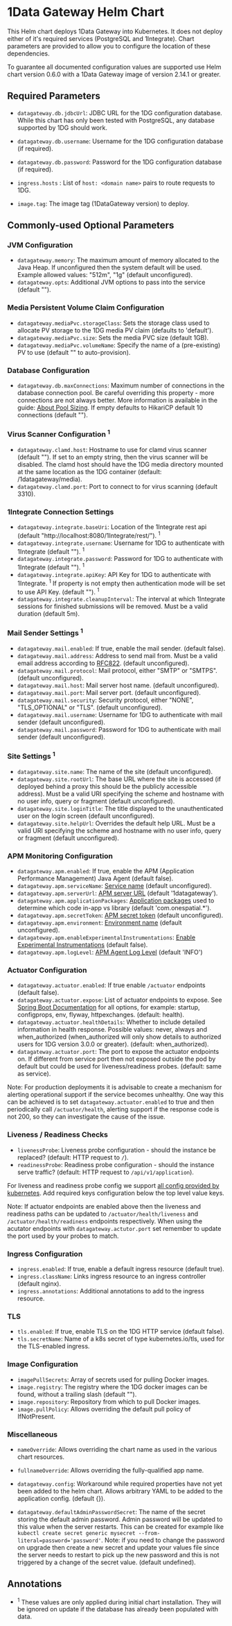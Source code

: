# 1Data Gateway Helm Chart

This Helm chart deploys 1Data Gateway into Kubernetes.
It does not deploy either of it's required services (PostgreSQL and 1Integrate).
Chart parameters are provided to allow you to configure the location of these dependencies.

To guarantee all documented configuration values are supported use Helm chart version 0.6.0 with a 1Data Gateway image of version 2.14.1 or greater.

## Required Parameters

* `datagateway.db.jdbcUrl`: JDBC URL for the 1DG configuration database.
    While this chart has only been tested with PostgreSQL, any database supported by 1DG should work.
* `datagateway.db.username`: Username for the 1DG configuration database (if required).
* `datagateway.db.password`: Password for the 1DG configuration database (if required).


* `ingress.hosts` : List of `host: <domain name>` pairs to route requests to 1DG.


* `image.tag`: The image tag (1DataGateway version) to deploy.

## Commonly-used Optional Parameters

### JVM Configuration

* `datagateway.memory`: The maximum amount of memory allocated to the Java Heap.
    If unconfigured then the system default will be used.
    Example allowed values: "512m", "1g" (default unconfigured).
* `datagateway.opts`: Additional JVM options to pass into the service (default "").

### Media Persistent Volume Claim Configuration

* `datagateway.mediaPvc.storageClass`: Sets the storage class used to allocate PV storage to the 1DG media PV claim (defaults to 'default').
* `datagateway.mediaPvc.size`: Sets the media PVC size (default 1GB).
* `datagateway.mediaPvc.volumeName`: Specify the name of a (pre-existing) PV to use (default "" to auto-provision).

### Database Configuration

* `datagateway.db.maxConnections`: Maximum number of connections in the database connection pool.
    Be careful overriding this property - more connections are not always better.
    More information is available in the guide: [About Pool Sizing](https://github.com/brettwooldridge/HikariCP/wiki/About-Pool-Sizing).
    If empty defaults to HikariCP default 10 connections (default "").

### Virus Scanner Configuration <sup>1</sup>

* `datagateway.clamd.host`: Hostname to use for clamd virus scanner (default "").
    If set to an empty string, then the virus scanner will be disabled.
    The clamd host should have the 1DG media directory mounted at the same location as the 1DG container (default: /1datagateway/media).
* `datagateway.clamd.port`: Port to connect to for virus scanning (default 3310).

### 1Integrate Connection Settings

* `datagateway.integrate.baseUri`: Location of the 1Integrate rest api (default "http://localhost:8080/1Integrate/rest/"). <sup>1</sup>
* `datagateway.integrate.username`: Username for 1DG to authenticate with 1Integrate (default ""). <sup>1</sup>
* `datagateway.integrate.password`: Password for 1DG to authenticate with 1Integrate (default ""). <sup>1</sup>
* `datagateway.integrate.apiKey`: API Key for 1DG to authenticate with 1Integrate. <sup>1</sup>
    If property is not empty then authentication mode will be set to use API Key. (default ""). <sup>1</sup>
* `datagateway.integrate.cleanupInterval`: The interval at which 1Integrate sessions for finished submissions will be removed.
    Must be a valid duration (default 5m).

### Mail Sender Settings <sup>1</sup>

* `datagateway.mail.enabled`: If true, enable the mail sender. (default false).
* `datagateway.mail.address`: Address to send mail from.
    Must be a valid email address according to [RFC822](https://www.ietf.org/rfc/rfc822.txt). (default unconfigured).
* `datagateway.mail.protocol`: Mail protocol, either "SMTP" or "SMTPS". (default unconfigured).
* `datagateway.mail.host`: Mail server host name. (default unconfigured).
* `datagateway.mail.port`: Mail server port. (default unconfigured).
* `datagateway.mail.security`: Security protocol, either "NONE", "TLS_OPTIONAL" or "TLS". (default unconfigured).
* `datagateway.mail.username`: Username for 1DG to authenticate with mail sender (default unconfigured).
* `datagateway.mail.password`: Password for 1DG to authenticate with mail sender (default unconfigured).

### Site Settings <sup>1</sup>

* `datagateway.site.name`: The name of the site (default unconfigured).
* `datagateway.site.rootUrl`: The base URL where the site is accessed (if deployed behind a proxy this should be the publicly accessible address).
    Must be a valid URI specifying the scheme and hostname with no user info, query or fragment (default unconfigured).
* `datagateway.site.loginTitle`: The title displayed to the unauthenticated user on the login screen (default unconfigured).
* `datagateway.site.helpUrl`: Overrides the default help URL.
    Must be a valid URI specifying the scheme and hostname with no user info, query or fragment (default unconfigured).

### APM Monitoring Configuration

* `datagateway.apm.enabled`: If true, enable the APM (Application Performance Management) Java Agent (default false).
* `datagateway.apm.serviceName`: [Service name](https://www.elastic.co/guide/en/apm/agent/java/current/config-core.html#config-service-name) (default unconfigured).
* `datagateway.apm.serverUrl`: [APM server URL](https://www.elastic.co/guide/en/apm/agent/java/current/config-reporter.html#config-server-url) (default '1datagateway').
* `datagateway.apm.applicationPackages`: [Application packages](https://www.elastic.co/guide/en/apm/agent/java/current/config-stacktrace.html#config-application-packages) used to determine which code in-app vs library (default 'com.onespatial.*').
* `datagateway.apm.secretToken`: [APM secret token](https://www.elastic.co/guide/en/apm/agent/java/current/config-reporter.html#config-secret-token) (default unconfigured).
* `datagateway.apm.environment`: [Environment name](https://www.elastic.co/guide/en/apm/agent/java/current/config-core.html#config-environment) (default unconfigured).
* `datagateway.apm.enableExperimentalInstrumentations`: [Enable Experimental Instrumentations](https://www.elastic.co/guide/en/apm/agent/java/current/config-core.html#config-enable-experimental-instrumentations) (default false).
* `datagateway.apm.logLevel`: [APM Agent Log Level](https://www.elastic.co/guide/en/apm/agent/java/current/config-logging.html#config-log-level) (default 'INFO')

### Actuator Configuration

* `datagateway.actuator.enabled`: If true enable `/actuator` endpoints (default false).
* `datagateway.actuator.expose`: List of actuator endpoints to expose.
    See [Spring Boot Documentation](https://docs.spring.io/spring-boot/reference/actuator/endpoints.html) for all options, for example: startup, configprops, env, flyway, httpexchanges. (default: health).
* `datagateway.actuator.healthDetails`: Whether to include detailed information in health response.
    Possible values: never, always and when_authorized (when_authorized will only show details to authorized users for 1DG version 3.0.0 or greater). (default: when_authorized).
* `datagateway.actuator.port`: The port to expose the actuator endpoints on.
    If different from service port then not exposed outside the pod by default but could be used for liveness/readiness probes. (default: same as service).

Note: For production deployments it is advisable to create a mechanism for alerting operational support if the service becomes unhealthy.
One way this can be achieved is to set `datagateway.actuator.enabled` to true and then periodically call `/actuator/health`, alerting support if the response code is not 200, so they can investigate the cause of the issue.

### Liveness / Readiness Checks

* `livenessProbe`: Liveness probe configuration - should the instance be replaced? (default: HTTP request to `/`).
* `readinessProbe`: Readiness probe configuration - should the instance serve traffic? (default: HTTP request to `/api/v1/application`).

For liveness and readiness probe config we support [all config provided by kubernetes](https://kubernetes.io/docs/tasks/configure-pod-container/configure-liveness-readiness-startup-probes/).
Add required keys configuration below the top level value keys.

Note: If actuator endpoints are enabled above then the liveness and readiness paths can be updated to `/actuator/health/liveness` and `/actuator/health/readiness` endpoints respectively.
When using the acutator endpoints with `datagateway.actutor.port` set remember to update the port used by your probes to match.

### Ingress Configuration

* `ingress.enabled`: If true, enable a default ingress resource (default true).
* `ingress.className`: Links ingress resource to an ingress controller (default nginx).
* `ingress.annotations`: Additional annotations to add to the ingress resource.

### TLS

* `tls.enabled`: If true, enable TLS on the 1DG HTTP service (default false).
* `tls.secretName`: Name of a k8s secret of type kubernetes.io/tls, used for the TLS-enabled ingress.

### Image Configuration

* `imagePullSecrets`: Array of secrets used for pulling Docker images.
* `image.registry`: The registry where the 1DG docker images can be found, without a trailing slash (default "").
* `image.repository`: Repository from which to pull Docker images.
* `image.pullPolicy`: Allows overriding the default pull policy of IfNotPresent.

### Miscellaneous

* `nameOverride`: Allows overriding the chart name as used in the various chart resources.
* `fullnameOverride`: Allows overriding the fully-qualified app name.

* `datagateway.config`: Workaround while required properties have not yet been added to the helm chart. Allows arbitrary YAML to be added to the application config. (default {}).

* `datagateway.defaultAdminPasswordSecret`: The name of the secret storing the default admin password.
    Admin password will be updated to this value when the server restarts.
    This can be created for example like `kubectl create secret generic mysecret --from-literal=password='password'`.
    Note: if you need to change the password on upgrade then create a new secret and update your values file since the server needs to restart to pick up the new password and this is not triggered by a change of the secret value. (default undefined).

## Annotations
*  <sup>1</sup> These values are only applied during initial chart installation.
They will be ignored on update if the database has already been populated with data.